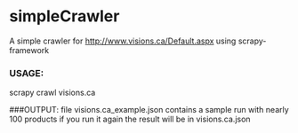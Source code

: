 # simpleCrawler
A simple crawler for http://www.visions.ca/Default.aspx using scrapy-framework

### USAGE: 
scrapy crawl visions.ca

###OUTPUT:
file visions.ca_example.json contains a sample run with nearly 100 products
if you run it again the result will be in visions.ca.json
